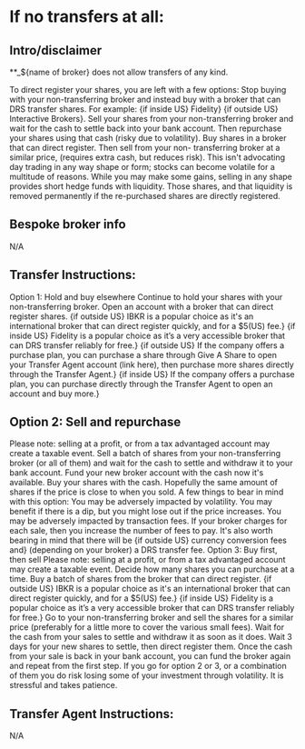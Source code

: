 # If no transfers at all:

## Intro/disclaimer
**_${name of broker} does not allow transfers of any kind. 

To direct register your shares, you are left with a few options:
Stop buying with your non-transferring broker and instead buy with a broker that can DRS transfer shares. For example: {if inside US} Fidelity} {if outside US} Interactive Brokers}.
Sell your shares from your non-transferring broker and wait for the cash to settle back into your bank account. Then repurchase your shares using that cash (risky due to volatility).
Buy shares in a broker that can direct register. Then sell from your non- transferring broker at a similar price, (requires extra cash, but reduces risk).
This isn't advocating day trading in any way shape or form; stocks can become volatile for a multitude of reasons. While you may make some gains, selling in any shape provides short hedge funds with liquidity. Those shares, and that liquidity is removed permanently if the re-purchased shares are directly registered.


## Bespoke broker info
N/A












## Transfer Instructions:
Option 1: Hold and buy elsewhere
Continue to hold your shares with your non-transferring broker.
Open an account with a broker that can direct register shares. {if outside US} IBKR is a  popular choice as it's an international broker that can direct register quickly, and for a $5(US) fee.} {if inside US} Fidelity is a popular choice as it’s a very accessible broker that can DRS transfer reliably for free.}
{if outside US} If the company offers a purchase plan, you can purchase a share through Give A Share to open your Transfer Agent account (link here), then purchase more shares directly through the Transfer Agent.} {if inside US} If the company offers a purchase plan, you can purchase directly through the Transfer Agent to open an account and buy more.}
## Option 2: Sell and repurchase
Please note: selling at a profit, or from a tax advantaged account may create a taxable event.
Sell a batch of shares from your non-transferring broker (or all of them) and wait for the cash to settle and withdraw it to your bank account.
Fund your new broker account with the cash now it's available.
Buy your shares with the cash. Hopefully the same amount of shares if the price is close to when you sold.
A few things to bear in mind with this option:
You may be adversely impacted by volatility. You may benefit if there is a dip, but you might lose out if the price increases.
You may be adversely impacted by transaction fees. If your broker charges for each sale, then you increase the number of fees to pay.
It's also worth bearing in mind that there will be {if outside US} currency conversion fees and} (depending on your broker) a DRS transfer fee.
Option 3: Buy first, then sell
Please note: selling at a profit, or from a tax advantaged account may create a taxable event.
Decide how many shares you can purchase at a time.
Buy a batch of shares from the broker that can direct register. {if outside US} IBKR is a  popular choice as it's an international broker that can direct register quickly, and for a $5(US) fee.} {if inside US} Fidelity is a popular choice as it’s a very accessible broker that can DRS transfer reliably for free.}
Go to your non-transferring broker and sell the shares for a similar price (preferably for a little more to cover the various small fees).
Wait for the cash from your sales to settle and withdraw it as soon as it does.
Wait 3 days for your new shares to settle, then direct register them.
Once the cash from your sale is back in your bank account, you can fund the broker again and repeat from the first step.
If you go for option 2 or 3, or a combination of them you do risk losing some of your investment through volatility. It is stressful and takes patience.







## Transfer Agent Instructions:
N/A


